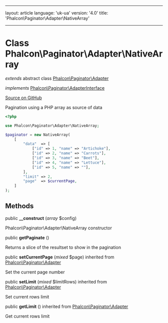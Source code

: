 * * *

layout: article language: 'uk-ua' version: '4.0' title: 'Phalcon\Paginator\Adapter\NativeArray'

* * *

# Class **Phalcon\Paginator\Adapter\NativeArray**

*extends* abstract class [Phalcon\Paginator\Adapter](/4.0/en/api/Phalcon_Paginator_Adapter)

*implements* [Phalcon\Paginator\AdapterInterface](/4.0/en/api/Phalcon_Paginator_AdapterInterface)

<a href="https://github.com/phalcon/cphalcon/tree/v4.0.0/phalcon/paginator/adapter/nativearray.zep" class="btn btn-default btn-sm">Source on GitHub</a>

Pagination using a PHP array as source of data

```php
<?php

use Phalcon\Paginator\Adapter\NativeArray;

$paginator = new NativeArray(
    [
        "data"  => [
            ["id" => 1, "name" => "Artichoke"],
            ["id" => 2, "name" => "Carrots"],
            ["id" => 3, "name" => "Beet"],
            ["id" => 4, "name" => "Lettuce"],
            ["id" => 5, "name" => ""],
        ],
        "limit" => 2,
        "page"  => $currentPage,
    ]
);

```

## Methods

public **__construct** (*array* $config)

Phalcon\Paginator\Adapter\NativeArray constructor

public **getPaginate** ()

Returns a slice of the resultset to show in the pagination

public **setCurrentPage** (*mixed* $page) inherited from [Phalcon\Paginator\Adapter](/4.0/en/api/Phalcon_Paginator_Adapter)

Set the current page number

public **setLimit** (*mixed* $limitRows) inherited from [Phalcon\Paginator\Adapter](/4.0/en/api/Phalcon_Paginator_Adapter)

Set current rows limit

public **getLimit** () inherited from [Phalcon\Paginator\Adapter](/4.0/en/api/Phalcon_Paginator_Adapter)

Get current rows limit